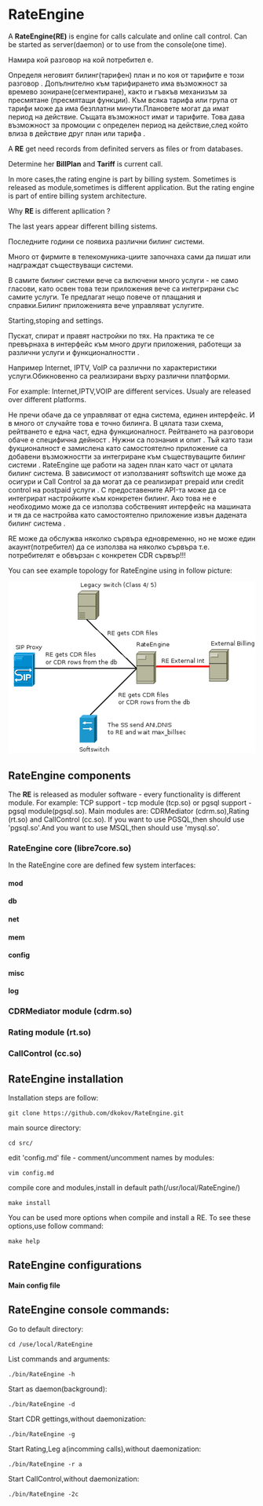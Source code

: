 # RateEngine

  A **RateEngine(RE)** is engine for calls calculate and online call control.
Can be started as server(daemon) or to use from the console(one time).


  Намира кой разговор на кой потребител е. 

Определя неговият билинг(тарифен) план и по коя от тарифите е този разговор
. 
Допълнително към тарифирането има възможност за времево зониране(сегментиране),
както и гъвкъв механизъм за пресмятане (пресмятащи функции). 
Към всяка тарифа или група от тарифи може да има безплатни минути.Плановете могат да имат период на действие. 
Същата възможност имат и тарифите. 
Това дава възможност за промоции с определен период на действие,след който влиза в действие друг план или тарифа .

  A **RE** get need records from definited servers as files or from databases.

Determine her **BillPlan** and **Tariff** is current call.

 In more cases,the rating engine is part by billing system.
Sometimes is released as module,sometimes is different application.
But the rating engine is part of entire billing system architecture.
 

  Why **RE** is different apllication ?

The last years appear different billing sistems.

 Последните години се появиха различни билинг системи. 

Много от фирмите в телекомуника-циите започнаха сами да пишат или надграждат съществуващи системи. 

В самите билинг системи вече са включени много услуги - не само гласови, като освен това тези приложения вече са интегрирани със самите услуги. 
Те предлагат нещо повече от плащания и справки.Билинг приложенията вече управляват услугите. 

Starting,stoping and settings.

Пускат, спират и правят настройки по тях. На практика те се превърнаха в интерфейс към много други приложения, 
работещи за различни услуги и функционалностти . 

Например Internet, IPTV, VoIP са различни по характеристики услуги.Обикновенно са реализирани върху различни платформи. 

For example: Internet,IPTV,VOIP are different services. Usualy are released over different platforms.

Не пречи обаче да се управляват от една система, единен интерфейс. И в много от случайте  това е точно билинга. 
В цялата тази схема, рейтването е една част, една функционалност. Рейтването на разговори обаче е специфична дейност . 
Нужни са познания и опит . Тъй като тази фукционалност е замислена като самостоятелно приложение са добавени възможностти за интегриране към съществуващите билинг системи . 
RateEngine ще работи на заден план като част от цялата билинг система. 
В зависимост от използваният softswitch ще може да осигури и Call Control за да могат да се реализират prepaid  или credit control на postpaid услуги . 
С предоставените API-та може да  се интегрират настройките към конкретен билинг. 
Ако това не е необходимо може да се използва собственият интерфейс на машината и тя да се настройва като самостоятелно приложение  извън дадената билинг система .


   RE може да обслужва няколко сървъра едновременно, но не може един акаунт(потребител) да се използва на няколко сървъра т.е. потребителят е обвързан с конкретен CDR сървър!!!


You can see example topology for RateEngine using in follow picture:

![](RateEngine_v2.png)


## RateEngine components

The **RE** is released as moduler software - every functionality is different module.
For example: TCP support - tcp module (tcp.so) or pgsql support - pgsql module(pgsql.so).
Main modules are: CDRMediator (cdrm.so),Rating (rt.so) and CallControl (cc.so).
If you want to use PGSQL,then should use 'pgsql.so'.And you want to use MSQL,then should use 'mysql.so'. 

### RateEngine core (libre7core.so)

In the RateEngine core are defined few system interfaces:

#### **mod**

#### **db**

#### **net**

#### **mem**

#### **config**

#### **misc**

#### **log**


### CDRMediator module (cdrm.so)

### Rating module (rt.so)

### CallControl (cc.so)

## RateEngine installation

Installation steps are follow:

``` 
git clone https://github.com/dkokov/RateEngine.git
```

main source directory:
```
cd src/
```

edit 'config.md' file - comment/uncomment names by modules:
```
vim config.md
```

compile core and modules,install in default path(/usr/local/RateEngine/)
```
make install
```

You can be used more options when compile and install a RE.
To see these options,use follow command:

```
make help
```

## RateEngine configurations

#### Main config file

## RateEngine console commands:

Go to default directory:
```
cd /use/local/RateEngine
```

List commands and arguments:
```
./bin/RateEngine -h
```

Start as daemon(background):
```
./bin/RateEngine -d
```

Start CDR gettings,without daemonization:
```
./bin/RateEngine -g
```

Start Rating,Leg a(incomming calls),without daemonization:
```
./bin/RateEngine -r a
```

Start CallControl,without daemonization:
```
./bin/RateEngine -2c
```


